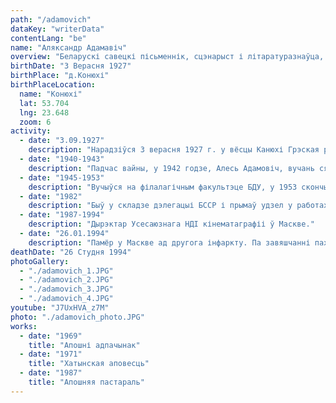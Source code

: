 ```yaml
---
path: "/adamovich"
dataKey: "writerData"
contentLang: "be"
name: "Аляксандр Адамавіч"
overview: "Беларускі савецкі пісьменнік, сцэнарыст і літаратуразнаўца, крытык. Доктар філалагічных навук, прафесар, член-карэспандэнт АН БССР."
birthDate: "3 Верасня 1927"
birthPlace: "д.Конюхі"
birthPlaceLocation:
  name: "Конюхі"
  lat: 53.704
  lng: 23.648
  zoom: 6
activity:
  - date: "3.09.1927"
    description: "Нарадзіўся 3 верасня 1927 г. у вёсцы Канюхі Грэская раёна ў сям'і лекараў."
  - date: "1940-1943"
    description: "Падчас вайны, у 1942 годзе, Алесь Адамовіч, вучань сярэдняй школы, - сувязны, 1943 г. - баец партызанскага атрада імя Кірава 37-й брыгады імя Пархоменка Мінскага злучэння."
  - date: "1945-1953"
    description: "Вучыўся на філалагічным факультэце БДУ, у 1953 скончыў аспірантуру пры універсітэце і працаваў там жа на кафедры беларускай літаратуры."
  - date: "1982"
    description: "Быў у складзе дэлегацыі БССР і прымаў удзел у работах XXXVII сесіі Генеральнай Асамблеі ААН."
  - date: "1987-1994"
    description: "Дырэктар Усесаюзнага НДІ кінематаграфіі ў Маскве."
  - date: "26.01.1994"
    description: "Памёр у Маскве ад другога інфаркту. Па завяшчанні пахаваны ў гарадскім пасёлку Глуша Бабруйскага раёна Магілёўскай вобласці побач з бацькамі."
deathDate: "26 Студня 1994"
photoGallery:
  - "./adamovich_1.JPG"
  - "./adamovich_2.JPG"
  - "./adamovich_3.JPG"
  - "./adamovich_4.JPG"
youtube: "J7UxHVA_z7M"
photo: "./adamovich_photo.JPG"
works:
  - date: "1969"
    title: "Апошні адпачынак"
  - date: "1971"
    title: "Хатынская аповесць"
  - date: "1987"
    title: "Апошняя пастараль"
---
```

